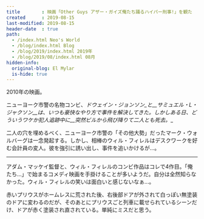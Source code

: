 ```yaml
---
title        : 映画「Other Guys アザー・ガイズ俺たち踊るハイパー刑事!」を観た
created      : 2019-08-15
last-modified: 2019-08-15
header-date  : true
path:
  - /index.html Neo's World
  - /blog/index.html Blog
  - /blog/2019/index.html 2019年
  - /blog/2019/08/index.html 08月
hidden-info:
  original-blog: El Mylar
  is-hide: true
---
```


2010年の映画。

ニューヨーク市警の名物コンビ、_ドウェイン・ジョンソン_と__サミュエル・L・ジャクソン__は、いつも豪快なやり方で事件を解決してきた。しかしある日、どういうワケか犯人追跡中に__突然ビルから飛び降りて二人とも死去。__

二人の穴を埋めるべく、ニューヨーク市警の「その他大勢」だったマーク・ウォルバーグは一念発起する。しかし、相棒のウィル・フィレルはデスクワークを好む会計員の変人。彼を強引に誘い出し、事件を追いかけるが…。

---

アダム・マッケイ監督と、ウィル・フィレルのコンビ作品はコレで4作目。「俺たち…」で始まるコメディ映画を手掛けることが多いようだ。自分は全然知らなかった。ウィル・フィレルの笑いは面白いと感じないなぁ…。

赤いプリウスがホームレスに荒された後、右後部ドアが外されて白っぽい無塗装のドアに変わるのだが、そのあとにプリウスごと列車に載せられているシーンだけ、ドアが赤く塗装され直されている。単純にミスだと思う。
